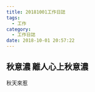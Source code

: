 ```yaml
---
title: 20181001工作日誌
tags:
  - 工作
category:
  - 工作日誌
date: 2018-10-01 20:57:22
---
```

## 秋意濃 離人心上秋意濃 ##

秋天來惹
